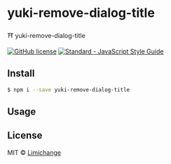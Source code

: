 # yuki-remove-dialog-title
⛩ yuki-remove-dialog-title

[![GitHub license](https://img.shields.io/badge/license-MIT-blue.svg?style=flat-square)](https://raw.githubusercontent.com/limichange/yuki-git-commit/master/LICENSE)
[![Standard - JavaScript Style Guide](https://img.shields.io/badge/code%20style-standard-brightgreen.svg?style=flat-square)](http://standardjs.com/)

## Install
```bash
$ npm i --save yuki-remove-dialog-title
```

## Usage

## License
MIT © [Limichange](https://github.com/limichange)
